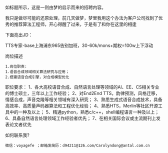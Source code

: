 
如标题所示，这是一则由梦的启示而来的招聘内容。

我只是做尽可能的还原处理，前几天做梦，梦里我用这个办法为客户公司找到了优秀的推荐算法工程师，开心得醒了过来，于是有了和你在这里的相逢

下面亮出JD：

TTS专家-base上海浦东965告别加班，30-60k/mons+期权=100w上下浮动

岗位描述

	1.岗位职责:
	1.语音合成领域相关算法研究与应用；
	2.搭建语音合成引擎，对合成模型优化
职位要求：
	1、各大高校语音合成、自然语言处理等领域的AI、EE、CS相关专业的博士硕士，三年以上工作经验；
	2、对End2End TTS，韵律预测，风格迁移，情感合成，声音克隆等相关领域有深入研究；
	3、熟悉生成式语音合成技术，具备高效率、高质量声码器算法和工程优化经验；
	4、熟悉HTS，Merlin等社区开源工具中的一种及以上；
	5、精通python，熟悉c/c++，shell编程语言一种及以上；
	6、具备自然语言处理领域工作经验者优先；
	7、在相关国际会议或主流期刊上发表论文者优先
    

如何联系我?

    微信：voyagefe ；邮箱发简历：d94211@126.com/Carolyndong@antal.com.cn
